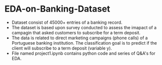 # EDA-on-Banking-Dataset
- Dataset consist of 45000+ entries of a banking record.
- The dataset is based upon survey conducted to assess the imapact of a campagin that asked customers to subscribe for a term deposit.
- The data is related to direct marketing campaigns (phone calls) of a Portuguese banking institution. The classification goal is to predict if the client will subscribe to a term deposit (variable y).
- File named project1.ipynb contains python code and series of Q&A's for EDA.
